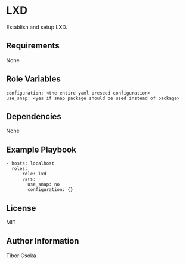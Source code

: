 LXD
=========

Establish and setup LXD.

Requirements
------------

None

Role Variables
--------------

    configuration: <the entire yaml preseed configuration>
    use_snap: <yes if snap package should be used instead of package>

Dependencies
------------

None

Example Playbook
----------------

    - hosts: localhost
      roles:
        - role: lxd
          vars:
            use_snap: no 
            configuration: {}

License
-------

MIT

Author Information
------------------

Tibor Csoka
